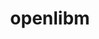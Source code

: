 ---
title: "openlibm"
layout: cache
categories: [package, develop-2024-02-11]
meta: {"versions": ["0.8.1"], "compilers": ["gcc@=11.4.0"], "oss": ["ubuntu20.04"], "platforms": ["linux"], "targets": ["x86_64_v3"], "stacks": ["e4s", "root"], "num_specs": 1, "num_specs_by_stack": {"root": 1, "e4s": 1}}
spec_details: [{"hash": "drdwm3rsyge44ccdtx6vhcg6mw5qzspn", "compiler": "gcc@=11.4.0", "versions": ["0.8.1"], "os": "ubuntu20.04", "platform": "linux", "target": "x86_64_v3", "variants": ["build_system=makefile"], "stacks": ["root", "e4s"], "size": "-", "tarball": "https://binaries.spack.io/releases/develop-2024-02-11/build_cache/linux-ubuntu20.04-x86_64_v3/gcc-11.4.0/openlibm-0.8.1/linux-ubuntu20.04-x86_64_v3-gcc-11.4.0-openlibm-0.8.1-drdwm3rsyge44ccdtx6vhcg6mw5qzspn.spack"}]
---